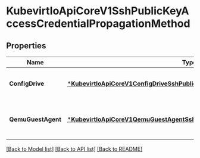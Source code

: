 # KubevirtIoApiCoreV1SshPublicKeyAccessCredentialPropagationMethod

## Properties
Name | Type | Description | Notes
------------ | ------------- | ------------- | -------------
**ConfigDrive** | [***KubevirtIoApiCoreV1ConfigDriveSshPublicKeyAccessCredentialPropagation**](kubevirt.io.api.core.v1.ConfigDriveSSHPublicKeyAccessCredentialPropagation.md) | ConfigDrivePropagation means that the ssh public keys are injected into the VM using metadata using the configDrive cloud-init provider | [optional] [default to null]
**QemuGuestAgent** | [***KubevirtIoApiCoreV1QemuGuestAgentSshPublicKeyAccessCredentialPropagation**](kubevirt.io.api.core.v1.QemuGuestAgentSSHPublicKeyAccessCredentialPropagation.md) | QemuGuestAgentAccessCredentailPropagation means ssh public keys are dynamically injected into the vm at runtime via the qemu guest agent. This feature requires the qemu guest agent to be running within the guest. | [optional] [default to null]

[[Back to Model list]](../README.md#documentation-for-models) [[Back to API list]](../README.md#documentation-for-api-endpoints) [[Back to README]](../README.md)


